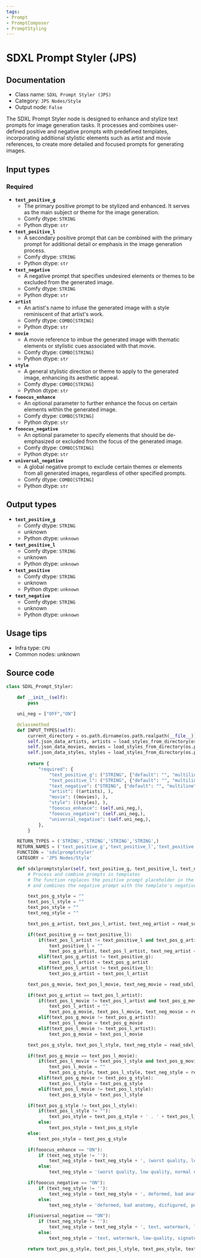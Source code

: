 ```yaml
---
tags:
- Prompt
- PromptComposer
- PromptStyling
---
```


# SDXL Prompt Styler (JPS)
## Documentation
- Class name: `SDXL Prompt Styler (JPS)`
- Category: `JPS Nodes/Style`
- Output node: `False`

The SDXL Prompt Styler node is designed to enhance and stylize text prompts for image generation tasks. It processes and combines user-defined positive and negative prompts with predefined templates, incorporating additional stylistic elements such as artist and movie references, to create more detailed and focused prompts for generating images.
## Input types
### Required
- **`text_positive_g`**
    - The primary positive prompt to be stylized and enhanced. It serves as the main subject or theme for the image generation.
    - Comfy dtype: `STRING`
    - Python dtype: `str`
- **`text_positive_l`**
    - A secondary positive prompt that can be combined with the primary prompt for additional detail or emphasis in the image generation process.
    - Comfy dtype: `STRING`
    - Python dtype: `str`
- **`text_negative`**
    - A negative prompt that specifies undesired elements or themes to be excluded from the generated image.
    - Comfy dtype: `STRING`
    - Python dtype: `str`
- **`artist`**
    - An artist's name to infuse the generated image with a style reminiscent of that artist's work.
    - Comfy dtype: `COMBO[STRING]`
    - Python dtype: `str`
- **`movie`**
    - A movie reference to imbue the generated image with thematic elements or stylistic cues associated with that movie.
    - Comfy dtype: `COMBO[STRING]`
    - Python dtype: `str`
- **`style`**
    - A general stylistic direction or theme to apply to the generated image, enhancing its aesthetic appeal.
    - Comfy dtype: `COMBO[STRING]`
    - Python dtype: `str`
- **`fooocus_enhance`**
    - An optional parameter to further enhance the focus on certain elements within the generated image.
    - Comfy dtype: `COMBO[STRING]`
    - Python dtype: `str`
- **`fooocus_negative`**
    - An optional parameter to specify elements that should be de-emphasized or excluded from the focus of the generated image.
    - Comfy dtype: `COMBO[STRING]`
    - Python dtype: `str`
- **`universal_negative`**
    - A global negative prompt to exclude certain themes or elements from all generated images, regardless of other specified prompts.
    - Comfy dtype: `COMBO[STRING]`
    - Python dtype: `str`
## Output types
- **`text_positive_g`**
    - Comfy dtype: `STRING`
    - unknown
    - Python dtype: `unknown`
- **`text_positive_l`**
    - Comfy dtype: `STRING`
    - unknown
    - Python dtype: `unknown`
- **`text_positive`**
    - Comfy dtype: `STRING`
    - unknown
    - Python dtype: `unknown`
- **`text_negative`**
    - Comfy dtype: `STRING`
    - unknown
    - Python dtype: `unknown`
## Usage tips
- Infra type: `CPU`
- Common nodes: unknown


## Source code
```python
class SDXL_Prompt_Styler:

    def __init__(self):
        pass

    uni_neg = ["OFF","ON"]

    @classmethod
    def INPUT_TYPES(self):
        current_directory = os.path.dirname(os.path.realpath(__file__))
        self.json_data_artists, artists = load_styles_from_directory(os.path.join(current_directory, 'styles', 'artists'))
        self.json_data_movies, movies = load_styles_from_directory(os.path.join(current_directory, 'styles', 'movies'))
        self.json_data_styles, styles = load_styles_from_directory(os.path.join(current_directory, 'styles', 'main'))
        
        return {
            "required": {
                "text_positive_g": ("STRING", {"default": "", "multiline": True, "dynamicPrompts": True}),
                "text_positive_l": ("STRING", {"default": "", "multiline": True, "dynamicPrompts": True}),
                "text_negative": ("STRING", {"default": "", "multiline": True, "dynamicPrompts": True}),
                "artist": ((artists), ),
                "movie": ((movies), ),
                "style": ((styles), ),
                "fooocus_enhance": (self.uni_neg,),                
                "fooocus_negative": (self.uni_neg,),
                "universal_negative": (self.uni_neg,),
            },
        }

    RETURN_TYPES = ('STRING','STRING','STRING','STRING',)
    RETURN_NAMES = ('text_positive_g','text_positive_l','text_positive','text_negative',)
    FUNCTION = 'sdxlpromptstyler'
    CATEGORY = 'JPS Nodes/Style'

    def sdxlpromptstyler(self, text_positive_g, text_positive_l, text_negative, artist, movie, style, fooocus_enhance, fooocus_negative, universal_negative):
        # Process and combine prompts in templates
        # The function replaces the positive prompt placeholder in the template,
        # and combines the negative prompt with the template's negative prompt, if they exist.

        text_pos_g_style = ""
        text_pos_l_style = ""
        text_pos_style = ""
        text_neg_style = ""

        text_pos_g_artist, text_pos_l_artist, text_neg_artist = read_sdxl_templates_replace_and_combine(self.json_data_artists, artist, text_positive_g, text_positive_l, text_negative)

        if(text_positive_g == text_positive_l):
            if(text_pos_l_artist != text_positive_l and text_pos_g_artist != text_positive_g):
                text_positive_l = ""
                text_pos_g_artist, text_pos_l_artist, text_neg_artist = read_sdxl_templates_replace_and_combine(self.json_data_artist, artist, text_positive_g, text_positive_l, text_negative) 
            elif(text_pos_g_artist != text_positive_g):
                text_pos_l_artist = text_pos_g_artist
            elif(text_pos_l_artist != text_positive_l):
                text_pos_g_artist = text_pos_l_artist

        text_pos_g_movie, text_pos_l_movie, text_neg_movie = read_sdxl_templates_replace_and_combine(self.json_data_movies, movie, text_pos_g_artist, text_pos_l_artist, text_negative)

        if(text_pos_g_artist == text_pos_l_artist):
            if(text_pos_l_movie != text_pos_l_artist and text_pos_g_movie != text_pos_g_artist):
                text_pos_l_artist = ""
                text_pos_g_movie, text_pos_l_movie, text_neg_movie = read_sdxl_templates_replace_and_combine(self.json_data_movie, movie, text_positive_g, text_positive_l, text_negative) 
            elif(text_pos_g_movie != text_pos_g_artist):
                text_pos_l_movie = text_pos_g_movie
            elif(text_pos_l_movie != text_pos_l_artist):
                text_pos_g_movie = text_pos_l_movie

        text_pos_g_style, text_pos_l_style, text_neg_style = read_sdxl_templates_replace_and_combine(self.json_data_styles, style, text_pos_g_movie, text_pos_l_movie, text_neg_movie)

        if(text_pos_g_movie == text_pos_l_movie):
            if(text_pos_l_movie != text_pos_l_style and text_pos_g_movie != text_pos_g_style):
                text_pos_l_movie = ""
                text_pos_g_style, text_pos_l_style, text_neg_style = read_sdxl_templates_replace_and_combine(self.json_data_styles, style, text_pos_g_movie, text_pos_l_movie, text_neg_movie) 
            elif(text_pos_g_movie != text_pos_g_style):
                text_pos_l_style = text_pos_g_style
            elif(text_pos_l_movie != text_pos_l_style):
                text_pos_g_style = text_pos_l_style

        if(text_pos_g_style != text_pos_l_style):
            if(text_pos_l_style != ""):
                text_pos_style = text_pos_g_style + ' . ' + text_pos_l_style
            else:
                text_pos_style = text_pos_g_style 
        else:
            text_pos_style = text_pos_g_style 

        if(fooocus_enhance == "ON"):
            if (text_neg_style != ''):
                text_neg_style = text_neg_style + ', (worst quality, low quality, normal quality, lowres, low details, oversaturated, undersaturated, overexposed, underexposed, grayscale, bw, bad photo, bad photography, bad art:1.4), (watermark, signature, text font, username, error, logo, words, letters, digits, autograph, trademark, name:1.2), (blur, blurry, grainy), morbid, ugly, asymmetrical, mutated malformed, mutilated, poorly lit, bad shadow, draft, cropped, out of frame, cut off, censored, jpeg artifacts, out of focus, glitch, duplicate, (airbrushed, cartoon, anime, semi-realistic, cgi, render, blender, digital art, manga, amateur:1.3), (3D ,3D Game, 3D Game Scene, 3D Character:1.1), (bad hands, bad anatomy, bad body, bad face, bad teeth, bad arms, bad legs, deformities:1.3)'
            else:
                text_neg_style = '(worst quality, low quality, normal quality, lowres, low details, oversaturated, undersaturated, overexposed, underexposed, grayscale, bw, bad photo, bad photography, bad art:1.4), (watermark, signature, text font, username, error, logo, words, letters, digits, autograph, trademark, name:1.2), (blur, blurry, grainy), morbid, ugly, asymmetrical, mutated malformed, mutilated, poorly lit, bad shadow, draft, cropped, out of frame, cut off, censored, jpeg artifacts, out of focus, glitch, duplicate, (airbrushed, cartoon, anime, semi-realistic, cgi, render, blender, digital art, manga, amateur:1.3), (3D ,3D Game, 3D Game Scene, 3D Character:1.1), (bad hands, bad anatomy, bad body, bad face, bad teeth, bad arms, bad legs, deformities:1.3)'

        if(fooocus_negative == "ON"):
            if (text_neg_style != ''):
                text_neg_style = text_neg_style + ', deformed, bad anatomy, disfigured, poorly drawn face, mutated, extra limb, ugly, poorly drawn hands, missing limb, floating limbs, disconnected limbs, disconnected head, malformed hands, long neck, mutated hands and fingers, bad hands, missing fingers, cropped, worst quality, low quality, mutation, poorly drawn, huge calf, bad hands, fused hand, missing hand, disappearing arms, disappearing thigh, disappearing calf, disappearing legs, missing fingers, fused fingers, abnormal eye proportion, Abnormal hands, abnormal legs, abnormal feet, abnormal fingers, drawing, painting, crayon, sketch, graphite, impressionist, noisy, blurry, soft, deformed, ugly, anime, cartoon, graphic, text, painting, crayon, graphite, abstract, glitch'
            else:
                text_neg_style = 'deformed, bad anatomy, disfigured, poorly drawn face, mutated, extra limb, ugly, poorly drawn hands, missing limb, floating limbs, disconnected limbs, disconnected head, malformed hands, long neck, mutated hands and fingers, bad hands, missing fingers, cropped, worst quality, low quality, mutation, poorly drawn, huge calf, bad hands, fused hand, missing hand, disappearing arms, disappearing thigh, disappearing calf, disappearing legs, missing fingers, fused fingers, abnormal eye proportion, Abnormal hands, abnormal legs, abnormal feet, abnormal fingers, drawing, painting, crayon, sketch, graphite, impressionist, noisy, blurry, soft, deformed, ugly, anime, cartoon, graphic, text, painting, crayon, graphite, abstract, glitch'

        if(universal_negative == "ON"):
            if (text_neg_style != ''):
                text_neg_style = text_neg_style + ', text, watermark, low-quality, signature, moire pattern, downsampling, aliasing, distorted, blurry, glossy, blur, jpeg artifacts, compression artifacts, poorly drawn, low-resolution, bad, distortion, twisted, excessive, exaggerated pose, exaggerated limbs, grainy, symmetrical, duplicate, error, pattern, beginner, pixelated, fake, hyper, glitch, overexposed, high-contrast, bad-contrast'
            else:
                text_neg_style = 'text, watermark, low-quality, signature, moire pattern, downsampling, aliasing, distorted, blurry, glossy, blur, jpeg artifacts, compression artifacts, poorly drawn, low-resolution, bad, distortion, twisted, excessive, exaggerated pose, exaggerated limbs, grainy, symmetrical, duplicate, error, pattern, beginner, pixelated, fake, hyper, glitch, overexposed, high-contrast, bad-contrast'

        return text_pos_g_style, text_pos_l_style, text_pos_style, text_neg_style

```

